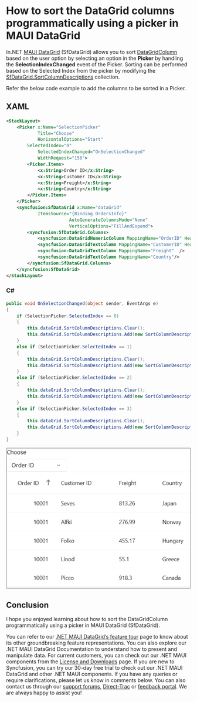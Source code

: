 # How to sort the DataGrid columns programmatically using a picker in MAUI DataGrid
In.NET [MAUI DataGrid](https://www.syncfusion.com/maui-controls/maui-datagrid) (SfDataGrid) allows you to sort [DataGridColumn](https://help.syncfusion.com/cr/maui/Syncfusion.Maui.DataGrid.DataGridColumn.html) based on the user option by selecting an option in the **Picker** by handling the **SelectionIndexChanged** event of the Picker. Sorting can be performed based on the Selected Index from the picker by modifying the [SfDataGrid.SortColumnDescriptions](https://help.syncfusion.com/cr/maui/Syncfusion.Maui.DataGrid.SfDataGrid.html#Syncfusion_Maui_DataGrid_SfDataGrid_SortColumnDescriptions) collection.

Refer the below code example to add the columns to be sorted in a Picker.
## XAML
```XML
<StackLayout>
    <Picker x:Name="SelectionPicker"
            Title="Choose"
            HorizontalOptions="Start"
        SelectedIndex="0"
            SelectedIndexChanged="OnSelectionChanged"
            WidthRequest="150">
        <Picker.Items>
            <x:String>Order ID</x:String>
            <x:String>Customer ID</x:String>
            <x:String>Freight</x:String>
            <x:String>Country</x:String>
        </Picker.Items>
    </Picker>
    <syncfusion:SfDataGrid x:Name="dataGrid"
            ItemsSource="{Binding OrdersInfo}"
                        AutoGenerateColumnsMode="None"
                        VerticalOptions="FillAndExpand">
        <syncfusion:SfDataGrid.Columns>
            <syncfusion:DataGridNumericColumn MappingName="OrderID" HeaderText="Order ID" Format="d" />
            <syncfusion:DataGridTextColumn MappingName="CustomerID" HeaderText="Customer ID"/>
            <syncfusion:DataGridTextColumn MappingName="Freight"  />
            <syncfusion:DataGridTextColumn MappingName="Country"/>
        </syncfusion:SfDataGrid.Columns>
    </syncfusion:SfDataGrid>
</StackLayout>
```
### C#
```C#
public void OnSelectionChanged(object sender, EventArgs e)
{
    if (SelectionPicker.SelectedIndex == 0)
    {
        this.dataGrid.SortColumnDescriptions.Clear();
        this.dataGrid.SortColumnDescriptions.Add(new SortColumnDescription() { ColumnName = "OrderID" });
    }
    else if (SelectionPicker.SelectedIndex == 1)
    {
        this.dataGrid.SortColumnDescriptions.Clear();
        this.dataGrid.SortColumnDescriptions.Add(new SortColumnDescription() { ColumnName = "CustomerID" });
    }
    else if (SelectionPicker.SelectedIndex == 2)
    {
        this.dataGrid.SortColumnDescriptions.Clear();
        this.dataGrid.SortColumnDescriptions.Add(new SortColumnDescription() { ColumnName = "Freight" });
    }
    else if (SelectionPicker.SelectedIndex == 3)
    {
        this.dataGrid.SortColumnDescriptions.Clear();
        this.dataGrid.SortColumnDescriptions.Add(new SortColumnDescription() { ColumnName = "Country" });
    }
}
```
![How to sort DataGridColumn Programatically using Picker](ProgrammaticSortingUsingPicker.png)

## Conclusion
I hope you enjoyed learning about how to sort the DataGridColumn programmatically using a picker in MAUI DataGrid (SfDataGrid).

You can refer to our [.NET MAUI DataGrid’s feature tour](https://www.syncfusion.com/maui-controls/maui-datagrid) page to know about its other groundbreaking feature representations. You can also explore our .NET MAUI DataGrid Documentation to understand how to present and manipulate data.
For current customers, you can check out our .NET MAUI components from the [License and Downloads](https://www.syncfusion.com/account/downloads) page. If you are new to Syncfusion, you can try our 30-day free trial to check out our .NET MAUI DataGrid and other .NET MAUI components.
If you have any queries or require clarifications, please let us know in comments below. You can also contact us through our [support forums](https://www.syncfusion.com/forums), [Direct-Trac](https://support.syncfusion.com/account/login?ReturnUrl=%2Faccount%2Fconnect%2Fauthorize%2Fcallback%3Fclient_id%3Dc54e52f3eb3cde0c3f20474f1bc179ed%26redirect_uri%3Dhttps%253A%252F%252Fsupport.syncfusion.com%252Fagent%252Flogincallback%26response_type%3Dcode%26scope%3Dopenid%2520profile%2520agent.api%2520integration.api%2520offline_access%2520kb.api%26state%3D8db41f98953a4d9ba40407b150ad4cf2%26code_challenge%3DvwHoT64z2h21eP_A9g7JWtr3vp3iPrvSjfh5hN5C7IE%26code_challenge_method%3DS256%26response_mode%3Dquery) or [feedback portal](https://www.syncfusion.com/feedback/maui?control=sfdatagrid). We are always happy to assist you!

